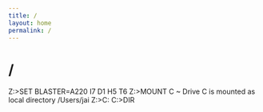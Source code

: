 ```yaml
---
title: /
layout: home
permalink: /
---
```

# /

Z:\>SET BLASTER=A220 I7 D1 H5 T6
Z:\>MOUNT C ~
Drive C is mounted as local directory /Users/jai
Z:\>C:
C:\>DIR
